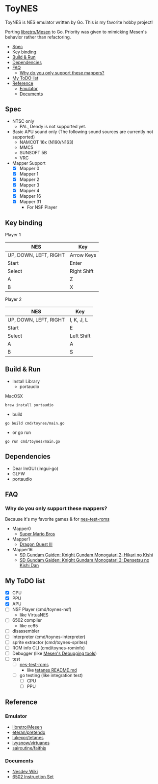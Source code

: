 # ToyNES <!-- omit in toc -->

ToyNES is NES emulator written by Go. This is my favorite hobby project!

Porting [libretro/Mesen](https://github.com/libretro/Mesen/) to Go. Priority was given to mimicking Mesen's behavior rather than refactoring.

- [Spec](#spec)
- [Key binding](#key-binding)
- [Build & Run](#build--run)
- [Dependencies](#dependencies)
- [FAQ](#faq)
  - [Why do you only support these mappers?](#why-do-you-only-support-these-mappers)
- [My ToDO list](#my-todo-list)
- [Reference](#reference)
  - [Emulator](#emulator)
  - [Documents](#documents)

## Spec

- NTSC only
  - PAL, Dendy is not supported yet.
- Basic APU sound only (The following sound sources are currently not supported)
  - NAMCOT 16x (N160/N163)
  - MMC5
  - SUNSOFT 5B
  - VRC
- Mapper Support
  - [x] Mapper 0
  - [x] Mapper 1
  - [x] Mapper 2
  - [x] Mapper 3
  - [x] Mapper 4
  - [x] Mapper 16
  - [x] Mapper 31
    - For NSF Player

## Key binding

Player 1

|NES|Key|
|---|---|
| UP, DOWN, LEFT, RIGHT | Arrow Keys |
| Start | Enter |
| Select | Right Shift |
| A | Z |
| B | X |

Player 2

|NES|Key|
|---|---|
| UP, DOWN, LEFT, RIGHT | I, K, J, L |
| Start | E |
| Select | Left Shift |
| A | A |
| B | S |

## Build & Run

- Install Library
  - portaudio

MacOSX

```shell
brew install portaudio
```

- build

```shell
go build cmd/toynes/main.go
```

- or go run

```shell
go run cmd/toynes/main.go
```

## Dependencies

- Dear ImGUI (imgui-go)
- GLFW
- portaudio

## FAQ

### Why do you only support these mappers?

Because it's my favorite games & for [nes-test-roms](https://github.com/christopherpow/nes-test-roms)

- Mapper0
  - [Super Mario Bros](https://nescartdb.com/profile/view/1486/)
- Mapper1
  - [Dragon Quest III](https://nescartdb.com/profile/view/1527/)
- Mapper16
  - [SD Gundam Gaiden: Knight Gundam Monogatari 2: Hikari no Kishi](https://nescartdb.com/profile/view/1752/)
  - [SD Gundam Gaiden: Knight Gundam Monogatari 3: Densetsu no Kishi Dan](https://nescartdb.com/profile/view/1753/)

## My ToDO list

- [X] CPU
- [X] PPU
- [X] APU
- [ ] NSF Player (cmd/toynes-nsf)
  - like VirtuaNES
- [ ] 6502 compiler
  - like cc65
- [ ] disassembler
- [ ] Interpreter (cmd/toynes-interpreter)
- [ ] sprite extractor (cmd/toynes-sprites)
- [ ] ROM info CLI (cmd/toynes-rominfo)
- [ ] Debugger (like [Mesen's Debugging tools](https://www.mesen.ca/docs/debugging.html))
- [ ] test
  - [ ] [nes-test-roms](https://github.com/christopherpow/nes-test-roms/)
    - like [tetanes README.md](https://github.com/lukexor/tetanes)
  - [ ] go testing (like integration test)
    - [ ] CPU
    - [ ] PPU

## Reference

### Emulator

- [libretro/Mesen](https://github.com/libretro/Mesen/)
- [eteran/pretendo](https://github.com/eteran/pretendo)
- [lukexor/tetanes](https://github.com/lukexor/tetanes)
- [ivysnow/virtuanes](https://github.com/ivysnow/virtuanes/)
- [sairoutine/faithjs](https://github.com/sairoutine/faithjs/)

### Documents

- [Nesdev Wiki](https://www.nesdev.org/wiki/Nesdev_Wiki)
- [6502 Instruction Set](https://www.masswerk.at/6502/6502_instruction_set.html)